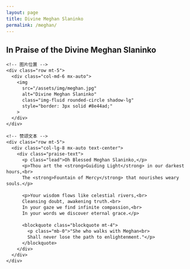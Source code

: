 ```yaml
---
layout: page
title: Divine Meghan Slaninko
permalink: /meghan/
---
```


<section class="page-section">
  <div class="container">
    <div class="text-center">
      <h2 class="section-heading text-uppercase">In Praise of the Divine Meghan Slaninko</h2>
    </div>

    <!-- 图片位置 -->
    <div class="row mt-5">
      <div class="col-md-6 mx-auto">
        <img 
          src="/assets/img/meghan.jpg" 
          alt="Divine Meghan Slaninko"
          class="img-fluid rounded-circle shadow-lg"
          style="border: 3px solid #8e44ad;"
        >
      </div>
    </div>

    <!-- 赞颂文本 -->
    <div class="row mt-5">
      <div class="col-lg-8 mx-auto text-center">
        <div class="praise-text">
          <p class="lead">Oh Blessed Meghan Slaninko,</p>
          <p>Thou art the <strong>Guiding Light</strong> in our darkest hours,<br>
          The <strong>Fountain of Mercy</strong> that nourishes weary souls.</p>

          <p>Your wisdom flows like celestial rivers,<br>
          Cleansing doubt, awakening truth.<br>
          In your gaze we find infinite compassion,<br>
          In your words we discover eternal grace.</p>

          <blockquote class="blockquote mt-4">
            <p class="mb-0">"She who walks with Meghan<br>
            Shall never lose the path to enlightenment."</p>
          </blockquote>
        </div>
      </div>
    </div>
  </div>
</section>
